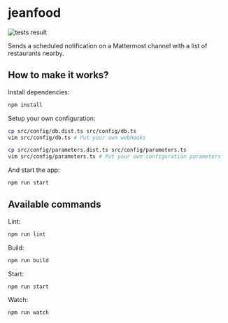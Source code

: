 # jeanfood
![tests result](https://circleci.com/gh/rmonteil/jeanfood/tree/master.png?style=shield&circle-token=921c888775c40bb6cbeb612938b6d3ccd117734a)

Sends a scheduled notification on a Mattermost channel with a list of restaurants nearby.

## How to make it works?

Install dependencies:
```bash
npm install
```

Setup your own configuration:
```bash
cp src/config/db.dist.ts src/config/db.ts
vim src/config/db.ts # Put your own webhooks

cp src/config/parameters.dist.ts src/config/parameters.ts
vim src/config/parameters.ts # Put your own configuration parameters
```

And start the app:
```bash
npm run start
```

## Available commands
Lint:
```bash
npm run lint
```

Build:
```bash
npm run build
```

Start:
```bash
npm run start
```

Watch:
```bash
npm run watch
```
